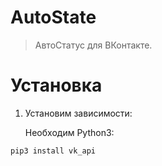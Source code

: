# AutoState
> АвтоСтатус для ВКонтакте. 

# Установка
1. Установим зависимости:

   Необходим Python3:
   
  ```pip3 install vk_api```
